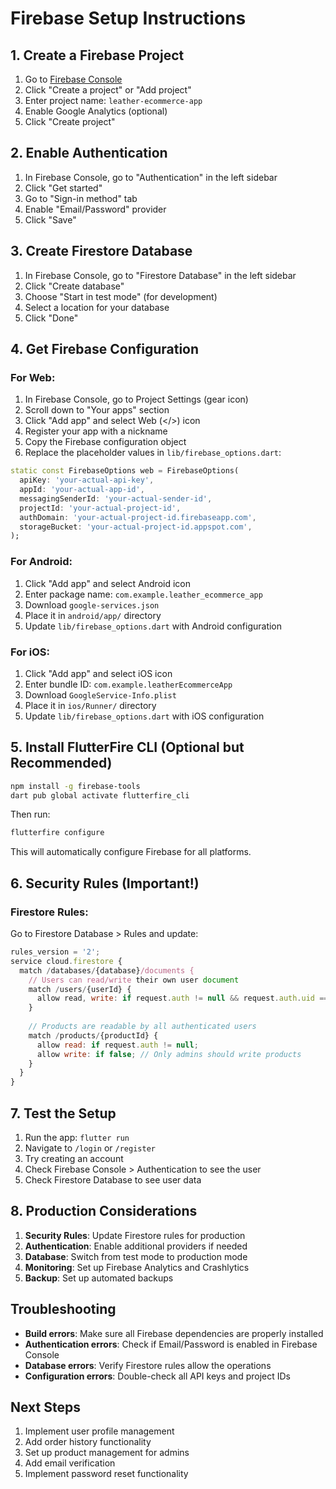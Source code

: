 # Firebase Setup Instructions

## 1. Create a Firebase Project

1. Go to [Firebase Console](https://console.firebase.google.com/)
2. Click "Create a project" or "Add project"
3. Enter project name: `leather-ecommerce-app`
4. Enable Google Analytics (optional)
5. Click "Create project"

## 2. Enable Authentication

1. In Firebase Console, go to "Authentication" in the left sidebar
2. Click "Get started"
3. Go to "Sign-in method" tab
4. Enable "Email/Password" provider
5. Click "Save"

## 3. Create Firestore Database

1. In Firebase Console, go to "Firestore Database" in the left sidebar
2. Click "Create database"
3. Choose "Start in test mode" (for development)
4. Select a location for your database
5. Click "Done"

## 4. Get Firebase Configuration

### For Web:
1. In Firebase Console, go to Project Settings (gear icon)
2. Scroll down to "Your apps" section
3. Click "Add app" and select Web (</>) icon
4. Register your app with a nickname
5. Copy the Firebase configuration object
6. Replace the placeholder values in `lib/firebase_options.dart`:

```dart
static const FirebaseOptions web = FirebaseOptions(
  apiKey: 'your-actual-api-key',
  appId: 'your-actual-app-id',
  messagingSenderId: 'your-actual-sender-id',
  projectId: 'your-actual-project-id',
  authDomain: 'your-actual-project-id.firebaseapp.com',
  storageBucket: 'your-actual-project-id.appspot.com',
);
```

### For Android:
1. Click "Add app" and select Android icon
2. Enter package name: `com.example.leather_ecommerce_app`
3. Download `google-services.json`
4. Place it in `android/app/` directory
5. Update `lib/firebase_options.dart` with Android configuration

### For iOS:
1. Click "Add app" and select iOS icon
2. Enter bundle ID: `com.example.leatherEcommerceApp`
3. Download `GoogleService-Info.plist`
4. Place it in `ios/Runner/` directory
5. Update `lib/firebase_options.dart` with iOS configuration

## 5. Install FlutterFire CLI (Optional but Recommended)

```bash
npm install -g firebase-tools
dart pub global activate flutterfire_cli
```

Then run:
```bash
flutterfire configure
```

This will automatically configure Firebase for all platforms.

## 6. Security Rules (Important!)

### Firestore Rules:
Go to Firestore Database > Rules and update:

```javascript
rules_version = '2';
service cloud.firestore {
  match /databases/{database}/documents {
    // Users can read/write their own user document
    match /users/{userId} {
      allow read, write: if request.auth != null && request.auth.uid == userId;
    }
    
    // Products are readable by all authenticated users
    match /products/{productId} {
      allow read: if request.auth != null;
      allow write: if false; // Only admins should write products
    }
  }
}
```

## 7. Test the Setup

1. Run the app: `flutter run`
2. Navigate to `/login` or `/register`
3. Try creating an account
4. Check Firebase Console > Authentication to see the user
5. Check Firestore Database to see user data

## 8. Production Considerations

1. **Security Rules**: Update Firestore rules for production
2. **Authentication**: Enable additional providers if needed
3. **Database**: Switch from test mode to production mode
4. **Monitoring**: Set up Firebase Analytics and Crashlytics
5. **Backup**: Set up automated backups

## Troubleshooting

- **Build errors**: Make sure all Firebase dependencies are properly installed
- **Authentication errors**: Check if Email/Password is enabled in Firebase Console
- **Database errors**: Verify Firestore rules allow the operations
- **Configuration errors**: Double-check all API keys and project IDs

## Next Steps

1. Implement user profile management
2. Add order history functionality
3. Set up product management for admins
4. Add email verification
5. Implement password reset functionality